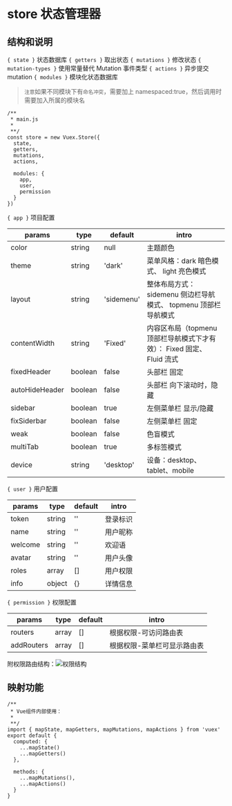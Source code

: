 # store 状态管理器

## 结构和说明

`{ state }` 状态数据库
`{ getters }` 取出状态
`{ mutations }` 修改状态
`{ mutation-types }` 使用常量替代 Mutation 事件类型
`{ actions }` 异步提交 mutation
`{ modules }` 模块化状态数据库

> `注意`如果不同模块下有`命名冲突`，需要加上 namespaced:true，然后调用时需要加入所属的模块名

```es6
/**
 * main.js
 *
 **/
const store = new Vuex.Store({
  state,
  getters,
  mutations,
  actions,

  modules: {
    app,
    user,
    permission
  }
})
```

`{ app }` 项目配置

| params         | type    | default    | intro                                                                  |
| -------------- | ------- | ---------- | ---------------------------------------------------------------------- |
| color          | string  | null       | 主题颜色                                                               |
| theme          | string  | 'dark'     | 菜单风格：dark 暗色模式、 light 亮色模式                               |
| layout         | string  | 'sidemenu' | 整体布局方式： sidemenu 侧边栏导航模式、 topmenu 顶部栏导航模式        |
| contentWidth   | string  | 'Fixed'    | 内容区布局（topmenu 顶部栏导航模式下才有效）： Fixed 固定、 Fluid 流式 |
| fixedHeader    | boolean | false      | 头部栏 固定                                                            |
| autoHideHeader | boolean | false      | 头部栏 向下滚动时，隐藏                                                |
| sidebar        | boolean | true       | 左侧菜单栏 显示/隐藏                                                   |
| fixSiderbar    | boolean | false      | 左侧菜单栏 固定                                                        |
| weak           | boolean | false      | 色盲模式                                                               |
| multiTab       | boolean | true       | 多标签模式                                                             |
| device         | string  | 'desktop'  | 设备：desktop、tablet、mobile                                          |

`{ user }` 用户配置

| params  | type   | default | intro    |
| ------- | ------ | ------- | -------- |
| token   | string | ''      | 登录标识 |
| name    | string | ''      | 用户昵称 |
| welcome | string | ''      | 欢迎语   |
| avatar  | string | ''      | 用户头像 |
| roles   | array  | []      | 用户权限 |
| info    | object | {}      | 详情信息 |

`{ permission }` 权限配置

| params     | type  | default | intro                       |
| ---------- | ----- | ------- | --------------------------- |
| routers    | array | []      | 根据权限-可访问路由表       |
| addRouters | array | []      | 根据权限-菜单栏可显示路由表 |

附权限路由结构：![权限结构](./../../docs/permissions.png)

## 映射功能

```es6
/**
 * Vue组件内部使用：
 *
 **/
import { mapState, mapGetters, mapMutations, mapActions } from 'vuex'
export default {
  computed: {
    ...mapState()
    ...mapGetters()
  },

  methods: {
    ...mapMutations(),
    ...mapActions()
  }
}
```
